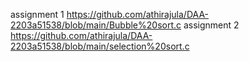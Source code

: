 assignment 1 https://github.com/athirajula/DAA-2203a51538/blob/main/Bubble%20sort.c
assignment 2 https://github.com/athirajula/DAA-2203a51538/blob/main/selection%20sort.c
